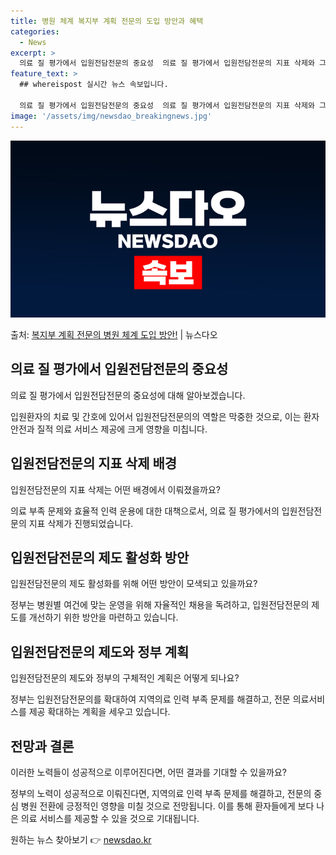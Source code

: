 ```yaml
---
title: 병원 체계 복지부 계획 전문의 도입 방안과 혜택
categories:
  - News
excerpt: >
  의료 질 평가에서 입원전담전문의 중요성  의료 질 평가에서 입원전담전문의 지표 삭제와 그에 따른 논란에 대해…
feature_text: >
  ## whereispost 실시간 뉴스 속보입니다.

  의료 질 평가에서 입원전담전문의 중요성  의료 질 평가에서 입원전담전문의 지표 삭제와 그에 따른 논란에 대해…
image: '/assets/img/newsdao_breakingnews.jpg'
---
```


![뉴스다오 속보](/assets/img/newsdao_breakingnews.jpg)

<p>출처: <a href="https://newsdao.kr/4627" rel="dofollow">복지부 계획 전문의 병원 체계 도입 방안!</a> | 뉴스다오</p>

<h2 data-ke-size="size26">의료 질 평가에서 입원전담전문의 중요성</h2>
<p data-ke-size="size16">의료 질 평가에서 입원전담전문의 중요성에 대해 알아보겠습니다.</p>
입원환자의 치료 및 간호에 있어서 입원전담전문의의 역할은 막중한 것으로, 이는 환자 안전과 질적 의료 서비스 제공에 크게 영향을 미칩니다.

<h2 data-ke-size="size26">입원전담전문의 지표 삭제 배경</h2>
<p data-ke-size="size16">입원전담전문의 지표 삭제는 어떤 배경에서 이뤄졌을까요?</p>
의료 부족 문제와 효율적 인력 운용에 대한 대책으로서, 의료 질 평가에서의 입원전담전문의 지표 삭제가 진행되었습니다.

<h2 data-ke-size="size26">입원전담전문의 제도 활성화 방안</h2>
<p data-ke-size="size16">입원전담전문의 제도 활성화를 위해 어떤 방안이 모색되고 있을까요?</p>
정부는 병원별 여건에 맞는 운영을 위해 자율적인 채용을 독려하고, 입원전담전문의 제도를 개선하기 위한 방안을 마련하고 있습니다.

<h2 data-ke-size="size26">입원전담전문의 제도와 정부 계획</h2>
<p data-ke-size="size16">입원전담전문의 제도와 정부의 구체적인 계획은 어떻게 되나요?</p>
정부는 입원전담전문의를 확대하여 지역의료 인력 부족 문제를 해결하고, 전문 의료서비스를 제공 확대하는 계획을 세우고 있습니다.

<h2 data-ke-size="size26">전망과 결론</h2>
<p data-ke-size="size16">이러한 노력들이 성공적으로 이루어진다면, 어떤 결과를 기대할 수 있을까요?</p>
정부의 노력이 성공적으로 이뤄진다면, 지역의료 인력 부족 문제를 해결하고, 전문의 중심 병원 전환에 긍정적인 영향을 미칠 것으로 전망됩니다. 이를 통해 환자들에게 보다 나은 의료 서비스를 제공할 수 있을 것으로 기대됩니다. 

원하는 뉴스 찾아보기 👉 <a href="https://newsdao.kr" rel="dofollow">newsdao.kr</a>


